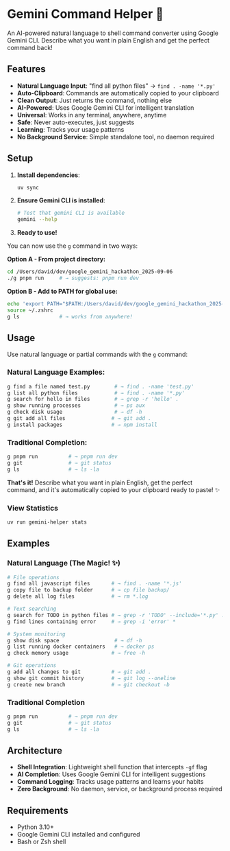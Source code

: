 # Gemini Command Helper 🚀

An AI-powered natural language to shell command converter using Google Gemini CLI. Describe what you want in plain English and get the perfect command back!

## Features

- **Natural Language Input**: "find all python files" → `find . -name '*.py'`
- **Auto-Clipboard**: Commands are automatically copied to your clipboard
- **Clean Output**: Just returns the command, nothing else
- **AI-Powered**: Uses Google Gemini CLI for intelligent translation
- **Universal**: Works in any terminal, anywhere, anytime  
- **Safe**: Never auto-executes, just suggests
- **Learning**: Tracks your usage patterns
- **No Background Service**: Simple standalone tool, no daemon required

## Setup

1. **Install dependencies**:
   ```bash
   uv sync
   ```

2. **Ensure Gemini CLI is installed**:
   ```bash
   # Test that gemini CLI is available
   gemini --help
   ```


3. **Ready to use!** 

You can now use the `g` command in two ways:

**Option A - From project directory:**
```bash
cd /Users/david/dev/google_gemini_hackathon_2025-09-06
./g pnpm run     # → suggests: pnpm run dev
```

**Option B - Add to PATH for global use:**
```bash
echo 'export PATH="$PATH:/Users/david/dev/google_gemini_hackathon_2025-09-06"' >> ~/.zshrc
source ~/.zshrc
g ls             # → works from anywhere!
```

## Usage

Use natural language or partial commands with the `g` command:

### Natural Language Examples:
```bash
g find a file named test.py        # → find . -name 'test.py'
g list all python files            # → find . -name '*.py'  
g search for hello in files        # → grep -r 'hello' .
g show running processes           # → ps aux
g check disk usage                 # → df -h
g git add all files               # → git add .
g install packages                # → npm install
```

### Traditional Completion:
```bash
g pnpm run          # → pnpm run dev
g git               # → git status  
g ls                # → ls -la
```

**That's it!** Describe what you want in plain English, get the perfect command, and it's automatically copied to your clipboard ready to paste! ✨

### View Statistics
```bash
uv run gemini-helper stats
```

## Examples

### Natural Language (The Magic! ✨)
```bash
# File operations
g find all javascript files       # → find . -name '*.js'
g copy file to backup folder      # → cp file backup/
g delete all log files            # → rm *.log

# Text searching  
g search for TODO in python files # → grep -r 'TODO' --include='*.py' .
g find lines containing error     # → grep -i 'error' *

# System monitoring
g show disk space                  # → df -h
g list running docker containers   # → docker ps
g check memory usage              # → free -h

# Git operations
g add all changes to git          # → git add .
g show git commit history         # → git log --oneline
g create new branch               # → git checkout -b
```

### Traditional Completion
```bash
g pnpm run          # → pnpm run dev
g git               # → git status
g ls                # → ls -la
```

## Architecture

- **Shell Integration**: Lightweight shell function that intercepts `-gf` flag
- **AI Completion**: Uses Google Gemini CLI for intelligent suggestions
- **Command Logging**: Tracks usage patterns and learns your habits
- **Zero Background**: No daemon, service, or background process required

## Requirements

- Python 3.10+
- Google Gemini CLI installed and configured
- Bash or Zsh shell
